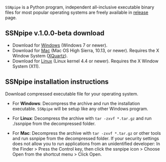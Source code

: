 `SSNpipe` is a Python program, independent all-inclusive executable binary files for most popular operating systems are freely available in [release](https://github.com/ahvdk/ssnpipe/releases) page.

## SSNpipe v.1.0.0-beta download
- Download for [Windows](https://github.com/ahvdk/SSNpipe/releases/download/v.1.0-beta/ssnpipe_windows.zip) (Windows 7 or newer).
- Download for [Mac](https://github.com/ahvdk/SSNpipe/releases/download/v.1.0-beta/ssnpipe_mac.tar.gz) (Mac OS High Sierra, 10.13, or newer). Requires the X Window System ([XQuartz](https://www.xquartz.org/)).
- Download for [Linux](https://github.com/ahvdk/SSNpipe/releases/download/v.1.0-beta/ssnpipe_unix.tar.gz) (Linux kernel 4.4 or newer). Requires the X Window System (X11).

## SSNpipe installation instructions
Download compressed executable file for your operating system.

- For **Windows**: Decompress the archive and run the installation executable. 
  `SSNpipe` will be setup like any other Windows program.

- For **Linux**: Decompress the archive with `tar -zxvf *.tar.gz` and run ./ssnpipe from the decompressed folder.

- For **Mac**: Decompress the archive with `tar -zxvf *.tar.gz` or other tools and run ssnpipe from the decompressed folder.
  If your security settings does not allow you to run applications from an unidentified developer:
  In the Finder > Press the Control key, then click the ssnpipe icon > Choose Open from the shortcut menu > Click Open.
